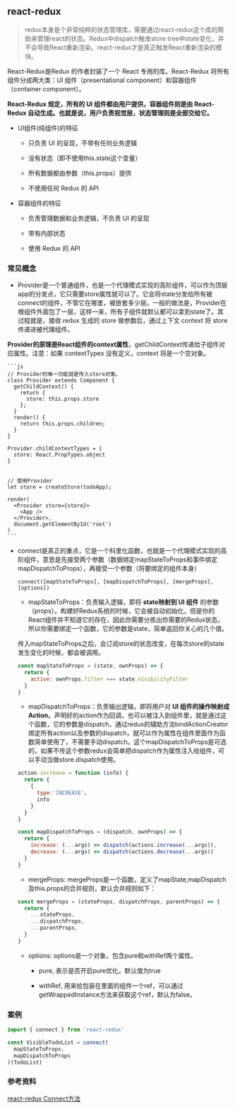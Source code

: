 ## react-redux

  > redux本身是个非常纯粹的状态管理库，需要通过react-redux这个库的帮助来管理react的状态。Redux中dispatch触发store tree中state变化，并不会导致React重新渲染。react-redux才是真正触发React重新渲染的模块。
  
  React-Redux是Redux 的作者封装了一个 React 专用的库。React-Redux 将所有组件分成两大类：UI 组件（presentational component）和容器组件（container component）。
  
  **React-Redux 规定，所有的 UI 组件都由用户提供，容器组件则是由 React-Redux 自动生成。也就是说，用户负责视觉层，状态管理则是全部交给它。**

  * UI组件(纯组件)的特征

    - 只负责 UI 的呈现，不带有任何业务逻辑
    
    - 没有状态（即不使用this.state这个变量）
    
    - 所有数据都由参数（this.props）提供
    
    - 不使用任何 Redux 的 API

  * 容器组件的特征
    
    - 负责管理数据和业务逻辑，不负责 UI 的呈现
    
    - 带有内部状态
    
    - 使用 Redux 的 API

### 常见概念

  * Provider是一个普通组件，也是一个代理模式实现的高阶组件，可以作为顶层app的分发点，它只需要store属性就可以了。它会将state分发给所有被connect的组件，不管它在哪里，被嵌套多少层。一般的做法是，Provider在根组件外面包了一层，这样一来，所有子组件就默认都可以拿到state了。其过程就是，接收 redux 生成的 store 做参数后，通过上下文 context 将 store 传递进被代理组件。
  
  **Provider的原理是React组件的context属性**，getChildContext传递给子组件对应属性。注意：如果 contextTypes 没有定义，context 将是一个空对象。

    ```js
    // Provider的唯一功能就是传入store对象。
    class Provider extends Component {
      getChildContext() {
        return {
          store: this.props.store
        };
      }
      render() {
        return this.props.children;
      }
    }

    Provider.childContextTypes = {
      store: React.PropTypes.object
    }


    // 使用Provider
    let store = createStore(todoApp);

    render(
      <Provider store={store}>
        <App />
      </Provider>,
      document.getElementById('root')
    )
    ```

  * connect是真正的重点，它是一个科里化函数，也就是一个代理模式实现的高阶组件，意思是先接受两个参数（数据绑定mapStateToProps和事件绑定mapDispatchToProps），再接受一个参数（将要绑定的组件本身）

    `connect([mapStateToProps], [mapDispatchToProps], [mergeProps], [options])`

    - mapStateToProps：负责输入逻辑，即将 **state映射到 UI 组件** 的参数（props）。构建好Redux系统的时候，它会被自动初始化，但是你的React组件并不知道它的存在，因此你需要分拣出你需要的Redux状态，所以你需要绑定一个函数，它的参数是state，简单返回你关心的几个值。

    传入mapStateToProps之后，会订阅store的状态改变，在每次store的state发生变化的时候，都会被调用。

    ```js
    const mapStateToProps = (state, ownProps) => {
      return {
        active: ownProps.filter === state.visibilityFilter
      }
    }
    ```

    - mapDispatchToProps：负责输出逻辑，即将用户对 **UI 组件的操作映射成 Action**。声明好的action作为回调，也可以被注入到组件里，就是通过这个函数，它的参数是dispatch，通过redux的辅助方法bindActionCreator绑定所有action以及参数的dispatch，就可以作为属性在组件里面作为函数简单使用了，不需要手动dispatch。这个mapDispatchToProps是可选的，如果不传这个参数redux会简单把dispatch作为属性注入给组件，可以手动当做store.dispatch使用。

    ```js
    action.increase = function (info) {
      return {
        {
          type:'INCREASE'，
          info
        }
      }
    }
    
    const mapDispatchToProps = (dispatch, ownProps) => {
      return {
        increase: (...args) => dispatch(actions.increase(...args)),
        decrease: (...args) => dispatch(actions.decrease(...args))
      }
    }
    ```

    - mergeProps: mergeProps是一个函数，定义了mapState,mapDispatch及this.props的合并规则，默认合并规则如下：

    ```js
    const mergeProps = (stateProps, dispatchProps, parentProps) => {
      return {
        ...stateProps,
        ...dispatchProps,
        ...parentProps,
      }
    }
    ```

    - options: options是一个对象，包含pure和withRef两个属性。

      + pure, 表示是否开启pure优化，默认值为true

      + withRef, 用来给包装在里面的组件一个ref，可以通过getWrappedInstance方法来获取这个ref，默认为false。


### 案例

  ```jsx
  import { connect } from 'react-redux'

  const VisibleTodoList = connect(
    mapStateToProps,
    mapDispatchToProps
  )(TodoList)
  ```

### 参考资料

[react-redux Connect方法](https://www.jianshu.com/p/e3cdce986ee2)
